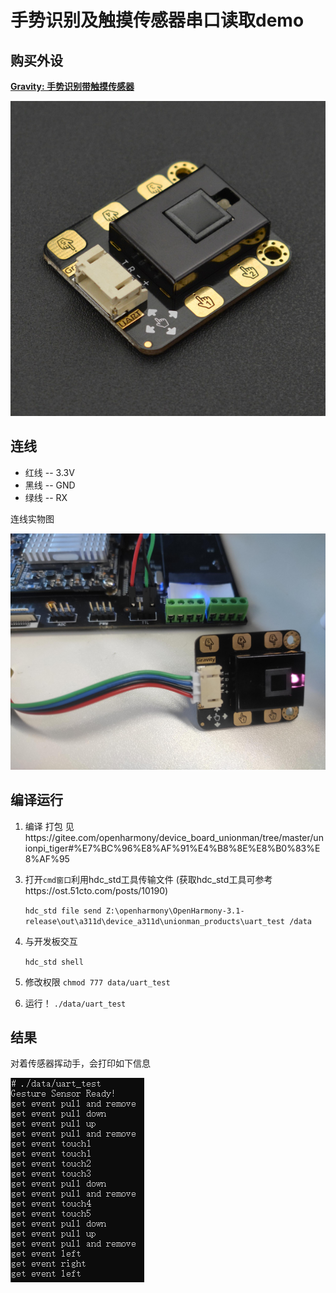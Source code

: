 # 手势识别及触摸传感器串口读取demo

## 购买外设

[**Gravity: 手势识别带触摸传感器**](https://www.dfrobot.com.cn/goods-1994.html)

![](../figures/uart/1.jpg)

## 连线

- 红线 -- 3.3V
- 黑线 -- GND
- 绿线 -- RX

连线实物图

![](../figures/uart/2.jpg)

## 编译运行

1) 编译 打包 见https://gitee.com/openharmony/device_board_unionman/tree/master/unionpi_tiger#%E7%BC%96%E8%AF%91%E4%B8%8E%E8%B0%83%E8%AF%95

3. 打开`cmd窗口`利用hdc_std工具传输文件 (获取hdc_std工具可参考https://ost.51cto.com/posts/10190)

   `hdc_std file send Z:\openharmony\OpenHarmony-3.1-release\out\a311d\device_a311d\unionman_products\uart_test /data`

4. 与开发板交互

   `hdc_std shell`

5. 修改权限
`chmod 777 data/uart_test`

6. 运行！
`./data/uart_test`

## 结果

对着传感器挥动手，会打印如下信息

![](../figures/uart/3.png)
